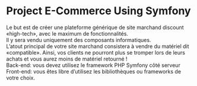 # Project E-Commerce Using Symfony

Le but est de créer une plateforme générique de site marchand discount «high-tech», avec le maximum
de fonctionnalités.<br/>
Il y sera vendu uniquement des composants informatiques.<br/>
L’atout principal de votre site marchand consistera à vendre du matériel dit «compatible». Ainsi, vos clients
ne pourront plus se tromper lors de leurs achats et vous aurez moins de matériel retourné !<br/>
Back-end: vous devez utilisez le framework PHP Symfony côté serveur<br/>
Front-end: vous êtes libre d’utilisez les bibliothèques ou frameworks de votre choix.
